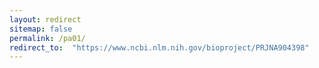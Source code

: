 ```yaml
---
layout: redirect
sitemap: false
permalink: /pa01/
redirect_to:  "https://www.ncbi.nlm.nih.gov/bioproject/PRJNA904398"
---
```

